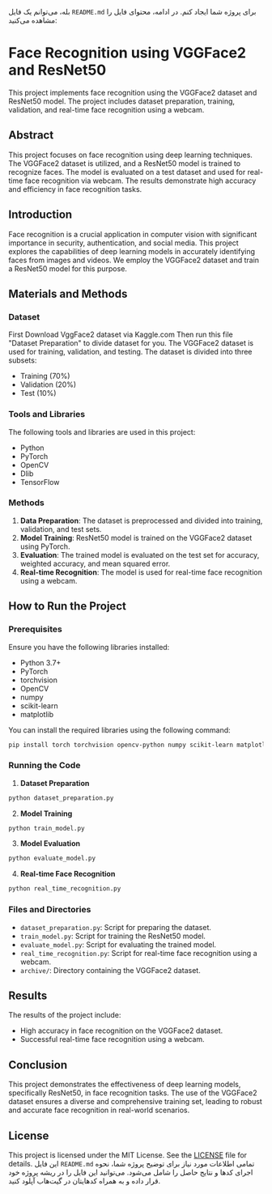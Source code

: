 بله، می‌توانم یک فایل `README.md` برای پروژه شما ایجاد کنم. در ادامه، محتوای فایل را مشاهده می‌کنید:
# Face Recognition using VGGFace2 and ResNet50

This project implements face recognition using the VGGFace2 dataset and ResNet50 model. The project includes dataset preparation, training, validation, and real-time face recognition using a webcam.

## Abstract

This project focuses on face recognition using deep learning techniques. The VGGFace2 dataset is utilized, and a ResNet50 model is trained to recognize faces. The model is evaluated on a test dataset and used for real-time face recognition via webcam. The results demonstrate high accuracy and efficiency in face recognition tasks.

## Introduction

Face recognition is a crucial application in computer vision with significant importance in security, authentication, and social media. This project explores the capabilities of deep learning models in accurately identifying faces from images and videos. We employ the VGGFace2 dataset and train a ResNet50 model for this purpose. 

## Materials and Methods

### Dataset
First Download VggFace2 dataset via Kaggle.com Then run this file "Dataset Preparation" to divide dataset for you.
The VGGFace2 dataset is used for training, validation, and testing. The dataset is divided into three subsets:
- Training (70%)
- Validation (20%)
- Test (10%)

### Tools and Libraries

The following tools and libraries are used in this project:
- Python
- PyTorch
- OpenCV
- Dlib
- TensorFlow

### Methods

1. **Data Preparation**: The dataset is preprocessed and divided into training, validation, and test sets.
2. **Model Training**: ResNet50 model is trained on the VGGFace2 dataset using PyTorch.
3. **Evaluation**: The trained model is evaluated on the test set for accuracy, weighted accuracy, and mean squared error.
4. **Real-time Recognition**: The model is used for real-time face recognition using a webcam.

## How to Run the Project

### Prerequisites

Ensure you have the following libraries installed:

- Python 3.7+
- PyTorch
- torchvision
- OpenCV
- numpy
- scikit-learn
- matplotlib

You can install the required libraries using the following command:

```bash
pip install torch torchvision opencv-python numpy scikit-learn matplotlib
```

### Running the Code

1. **Dataset Preparation**

```bash
python dataset_preparation.py
```

2. **Model Training**

```bash
python train_model.py
```

3. **Model Evaluation**

```bash
python evaluate_model.py
```

4. **Real-time Face Recognition**

```bash
python real_time_recognition.py
```

### Files and Directories

- `dataset_preparation.py`: Script for preparing the dataset.
- `train_model.py`: Script for training the ResNet50 model.
- `evaluate_model.py`: Script for evaluating the trained model.
- `real_time_recognition.py`: Script for real-time face recognition using a webcam.
- `archive/`: Directory containing the VGGFace2 dataset.

## Results

The results of the project include:
- High accuracy in face recognition on the VGGFace2 dataset.
- Successful real-time face recognition using a webcam.

## Conclusion

This project demonstrates the effectiveness of deep learning models, specifically ResNet50, in face recognition tasks. The use of the VGGFace2 dataset ensures a diverse and comprehensive training set, leading to robust and accurate face recognition in real-world scenarios.

## License

This project is licensed under the MIT License. See the [LICENSE](LICENSE) file for details.
این فایل `README.md` تمامی اطلاعات مورد نیاز برای توضیح پروژه شما، نحوه اجرای کدها و نتایج حاصل را شامل می‌شود. می‌توانید این فایل را در ریشه پروژه خود قرار داده و به همراه کدهایتان در گیت‌هاب آپلود کنید.
